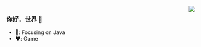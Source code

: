 <img align="right" src="https://github-readme-stats.vercel.app/api?username=2funny" />

### 你好，世界 👋
- 📖:  Focusing on Java
- ❤️: Game
